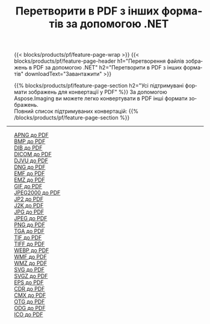 ﻿---
title: Перетворити в PDF з інших форматів за допомогою .NET 
weight: 3920
url: /uk/net/conversion/to/pdf 
lang: uk
langdirlevel: 2
locales: zh-hans,ja,it,ru,de,es,fr,nl,id,lt,pl,pt,vi,tr,ko,zh-hant,ar,hi,th,sv,cs,uk,he
description: За допомогою Aspose.Imaging ви можете легко конвертувати в PDF інші формати
---

{{< blocks/products/pf/feature-page-wrap >}}
{{< blocks/products/pf/feature-page-header h1="Перетворення файлів зображень в PDF за допомогою .NET" h2="Перетворити в PDF з інших форматів" downloadText="Завантажити" >}}


{{% blocks/products/pf/feature-page-section  h2="Усі підтримувані формати зображень для конвертації у PDF" %}}
За допомогою Aspose.Imaging ви можете легко конвертувати в PDF інші формати зображень.
<br/>
Повний список підтримуваних конвертацій:
{{% /blocks/products/pf/feature-page-section %}}
<div class="container-fluid productfamilypage bg-gray">
    <div class="convertypes bg-gray agp-content section">
        <div class="container">
		<hr style="margin-left:-20px;"/>
		<div class="row other-converters">
		    <div class='col-md-2 other-converter remove-lp remove-rp'><a href="/imaging/uk/net/conversion/apng-to-pdf" >APNG до PDF</a></div>
<div class='col-md-2 other-converter remove-lp remove-rp'><a href="/imaging/uk/net/conversion/bmp-to-pdf" >BMP до PDF</a></div>
<div class='col-md-2 other-converter remove-lp remove-rp'><a href="/imaging/uk/net/conversion/dib-to-pdf" >DIB до PDF</a></div>
<div class='col-md-2 other-converter remove-lp remove-rp'><a href="/imaging/uk/net/conversion/dicom-to-pdf" >DICOM до PDF</a></div>
<div class='col-md-2 other-converter remove-lp remove-rp'><a href="/imaging/uk/net/conversion/djvu-to-pdf" >DJVU до PDF</a></div>
<div class='col-md-2 other-converter remove-lp remove-rp'><a href="/imaging/uk/net/conversion/dng-to-pdf" >DNG до PDF</a></div>
<div class='col-md-2 other-converter remove-lp remove-rp'><a href="/imaging/uk/net/conversion/emf-to-pdf" >EMF до PDF</a></div>
<div class='col-md-2 other-converter remove-lp remove-rp'><a href="/imaging/uk/net/conversion/emz-to-pdf" >EMZ до PDF</a></div>
<div class='col-md-2 other-converter remove-lp remove-rp'><a href="/imaging/uk/net/conversion/gif-to-pdf" >GIF до PDF</a></div>
<div class='col-md-2 other-converter remove-lp remove-rp'><a href="/imaging/uk/net/conversion/jpeg2000-to-pdf" >JPEG2000 до PDF</a></div>
<div class='col-md-2 other-converter remove-lp remove-rp'><a href="/imaging/uk/net/conversion/jp2-to-pdf" >JP2 до PDF</a></div>
<div class='col-md-2 other-converter remove-lp remove-rp'><a href="/imaging/uk/net/conversion/j2k-to-pdf" >J2K до PDF</a></div>
<div class='col-md-2 other-converter remove-lp remove-rp'><a href="/imaging/uk/net/conversion/jpg-to-pdf" >JPG до PDF</a></div>
<div class='col-md-2 other-converter remove-lp remove-rp'><a href="/imaging/uk/net/conversion/jpeg-to-pdf" >JPEG до PDF</a></div>
<div class='col-md-2 other-converter remove-lp remove-rp'><a href="/imaging/uk/net/conversion/png-to-pdf" >PNG до PDF</a></div>
<div class='col-md-2 other-converter remove-lp remove-rp'><a href="/imaging/uk/net/conversion/tga-to-pdf" >TGA до PDF</a></div>
<div class='col-md-2 other-converter remove-lp remove-rp'><a href="/imaging/uk/net/conversion/tif-to-pdf" >TIF до PDF</a></div>
<div class='col-md-2 other-converter remove-lp remove-rp'><a href="/imaging/uk/net/conversion/tiff-to-pdf" >TIFF до PDF</a></div>
<div class='col-md-2 other-converter remove-lp remove-rp'><a href="/imaging/uk/net/conversion/webp-to-pdf" >WEBP до PDF</a></div>
<div class='col-md-2 other-converter remove-lp remove-rp'><a href="/imaging/uk/net/conversion/wmf-to-pdf" >WMF до PDF</a></div>
<div class='col-md-2 other-converter remove-lp remove-rp'><a href="/imaging/uk/net/conversion/wmz-to-pdf" >WMZ до PDF</a></div>
<div class='col-md-2 other-converter remove-lp remove-rp'><a href="/imaging/uk/net/conversion/svg-to-pdf" >SVG до PDF</a></div>
<div class='col-md-2 other-converter remove-lp remove-rp'><a href="/imaging/uk/net/conversion/svgz-to-pdf" >SVGZ до PDF</a></div>
<div class='col-md-2 other-converter remove-lp remove-rp'><a href="/imaging/uk/net/conversion/eps-to-pdf" >EPS до PDF</a></div>
<div class='col-md-2 other-converter remove-lp remove-rp'><a href="/imaging/uk/net/conversion/cdr-to-pdf" >CDR до PDF</a></div>
<div class='col-md-2 other-converter remove-lp remove-rp'><a href="/imaging/uk/net/conversion/cmx-to-pdf" >CMX до PDF</a></div>
<div class='col-md-2 other-converter remove-lp remove-rp'><a href="/imaging/uk/net/conversion/otg-to-pdf" >OTG до PDF</a></div>
<div class='col-md-2 other-converter remove-lp remove-rp'><a href="/imaging/uk/net/conversion/odg-to-pdf" >ODG до PDF</a></div>
<div class='col-md-2 other-converter remove-lp remove-rp'><a href="/imaging/uk/net/conversion/ico-to-pdf" >ICO до PDF</a></div>
                </div>
        </div>
    </div>
</div>
<br/>

